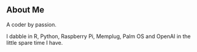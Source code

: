 ## About Me

A coder by passion.

I dabble in R, Python, Raspberry Pi, Memplug, Palm OS and OpenAI in the little spare time I have.

